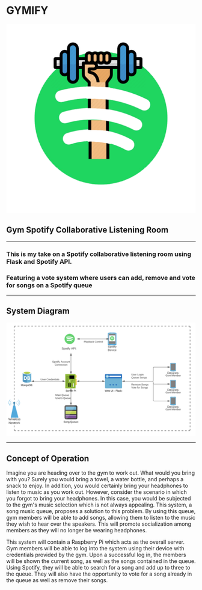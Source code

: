 # GYMIFY

![spotify.png](static/spotify.png)

## Gym Spotify Collaborative  Listening Room

---

### This is my take on a Spotify collaborative listening room using Flask and Spotify API.

### Featuring a vote system where users can add, remove and vote for songs on a Spotify queue

---

## System Diagram

![Untitled](static/system.png)

---

## Concept of Operation

Imagine you are heading over to the gym to work out. What would you bring with you? Surely you would bring a towel, a water bottle, and perhaps a snack to enjoy. In addition, you would certainly bring your headphones to listen to music as you work out. However, consider the scenario in which you forgot to bring your headphones. In this case, you would be subjected to the gym's music selection which is not always appealing. This system, a song music queue, proposes a solution to this problem. By using this queue, gym members will be able to add songs, allowing them to listen to the music they wish to hear over the speakers. This will promote socialization among members as they will no longer be wearing headphones.

This system will contain a Raspberry Pi which acts as the overall server. Gym members will be able to log into the system using their device with credentials provided by the gym. Upon a successful log in, the members will be shown the current song, as well as the songs contained in the queue. Using Spotify, they will be able to search for a song and add up to three to the queue. They will also have the opportunity to vote for a song already in the queue as well as remove their songs.
